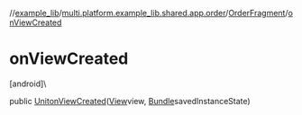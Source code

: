 //[example_lib](../../../index.md)/[multi.platform.example_lib.shared.app.order](../index.md)/[OrderFragment](index.md)/[onViewCreated](on-view-created.md)

# onViewCreated

[android]\

public [Unit](https://kotlinlang.org/api/latest/jvm/stdlib/kotlin/-unit/index.html)[onViewCreated](on-view-created.md)([View](https://developer.android.com/reference/kotlin/android/view/View.html)view, [Bundle](https://developer.android.com/reference/kotlin/android/os/Bundle.html)savedInstanceState)
